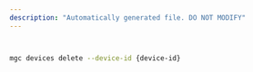 ```yaml
---
description: "Automatically generated file. DO NOT MODIFY"
---
```


```bash


mgc devices delete --device-id {device-id}

```